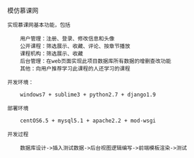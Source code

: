 模仿慕课网

	实现慕课网基本功能，包括

		用户管理：注册、登录、修改信息和头像
		公开课程：筛选展示、收藏、评论、按章节播放
		课程机构：筛选展示、收藏
		后台管理：在web页面实现此项目数据库所有数据的增删查改功能
		其他：向用户推荐学习此课程的人还学习的课程

	开发环境：

		windows7 + sublime3 + python2.7 + django1.9

	部署环境

		centOS6.5 + mysql5.1 + apache2.2 + mod-wsgi

	开发过程
	
		数据库设计->插入测试数据->后台视图逻辑编写->前端模板渲染->测试






